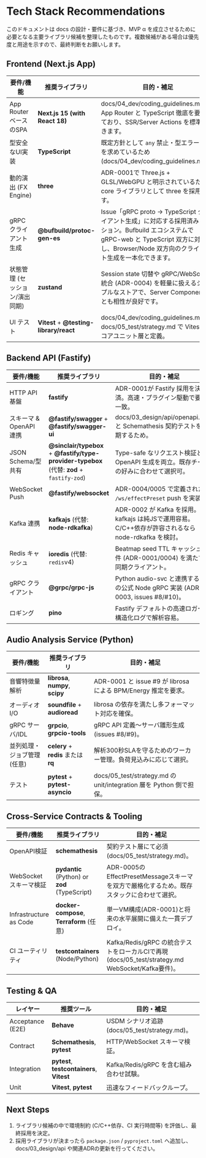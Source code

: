 # Tech Stack Recommendations

このドキュメントは docs の設計・要件に基づき、MVP α を成立させるために必要となる主要ライブラリ候補を整理したものです。複数候補がある場合は優先度と用途を示すので、最終判断をお願いします。

## Frontend (Next.js App)

| 要件/機能                      | 推奨ライブラリ                          | 目的・補足                                                                                                                                                                                          |
| ------------------------------ | --------------------------------------- | --------------------------------------------------------------------------------------------------------------------------------------------------------------------------------------------------- |
| App Router ベースのSPA         | **Next.js 15 (with React 18)**          | docs/04_dev/coding_guidelines.md が App Router と TypeScript 徹底を要求しており、SSR/Server Actions を標準化できます。                                                                              |
| 型安全なUI実装                 | **TypeScript**                          | 既定方針として `any` 禁止・型エラーゼロを求めているため (docs/04_dev/coding_guidelines.md)。                                                                                                        |
| 動的演出 (FX Engine)           | **three**                               | ADR-0001で Three.js + GLSL/WebGPU と明示されているため、core ライブラリとして three を採用します。                                                                                                  |
| gRPC クライアント生成          | **@bufbuild/protoc-gen-es**             | Issue「gRPC proto → TypeScript クライアント生成」に対応する採用済みオプション。Bufbuild エコシステムで gRPC-web と TypeScript 双方に対応し、Browser/Node 双方向のクライアント生成を一本化できます。 |
| 状態管理 (セッション/演出同期) | **zustand**                             | Session state 切替や gRPC/WebSocket 統合 (ADR-0004) を軽量に扱えるシンプルなストアで、Server Components とも相性が良好です。                                                                        |
| UI テスト                      | **Vitest** + **@testing-library/react** | docs/04_dev/coding_guidelines.md と docs/05_test/strategy.md で Vitest をコアユニット層と定義。                                                                                                     |

## Backend API (Fastify)

| 要件/機能               | 推奨ライブラリ                                                                             | 目的・補足                                                                                          |
| ----------------------- | ------------------------------------------------------------------------------------------ | --------------------------------------------------------------------------------------------------- |
| HTTP API基盤            | **fastify**                                                                                | ADR-0001が Fastify 採用を決定済。高速・プラグイン駆動で要件に一致。                                 |
| スキーマ & OpenAPI 連携 | **@fastify/swagger** + **@fastify/swagger-ui**                                             | docs/03_design/api/openapi.yaml と Schemathesis 契約テストを同期するため。                          |
| JSON Schema/型共有      | **@sinclair/typebox** + **@fastify/type-provider-typebox** (代替: **zod** + `fastify-zod`) | Type-safe なリクエスト検証と OpenAPI 生成を両立。既存チームの好みに合わせて選択可。                 |
| WebSocket Push          | **@fastify/websocket**                                                                     | ADR-0004/0005 で定義された `/ws/effectPreset` push を実装。                                         |
| Kafka 連携              | **kafkajs** (代替: **node-rdkafka**)                                                       | ADR-0002 が Kafka を採用。kafkajs は純JSで運用容易。C/C++依存が許容されるなら node-rdkafka を検討。 |
| Redis キャッシュ        | **ioredis** (代替: `redis`v4)                                                              | Beatmap seed TTL キャッシュ要件 (ADR-0001/0004) を満たす非同期クライアント。                        |
| gRPC クライアント       | **@grpc/grpc-js**                                                                          | Python audio-svc と連携するための公式 Node gRPC 実装 (ADR-0003, issues #8/#10)。                    |
| ロギング                | **pino**                                                                                   | Fastify デフォルトの高速ロガー。構造化ログで解析容易。                                              |

## Audio Analysis Service (Python)

| 要件/機能                   | 推奨ライブラリ                       | 目的・補足                                                          |
| --------------------------- | ------------------------------------ | ------------------------------------------------------------------- |
| 音響特徴量解析              | **librosa**, **numpy**, **scipy**    | ADR-0001 と issue #9 が librosa による BPM/Energy 推定を要求。      |
| オーディオ I/O              | **soundfile** + **audioread**        | librosa の依存を満たし多フォーマット対応を確保。                    |
| gRPC サーバ/IDL             | **grpcio**, **grpcio-tools**         | gRPC API 定義〜サーバ雛形生成 (issues #8/#9)。                      |
| 並列処理・ジョブ管理 (任意) | **celery** + **redis** または **rq** | 解析300秒SLAを守るためのワーカー管理。負荷見込みに応じて選択。      |
| テスト                      | **pytest** + **pytest-asyncio**      | docs/05_test/strategy.md の unit/integration 層を Python 側で担保。 |

## Cross-Service Contracts & Tooling

| 要件/機能              | 推奨ライブラリ                                | 目的・補足                                                                                       |
| ---------------------- | --------------------------------------------- | ------------------------------------------------------------------------------------------------ |
| OpenAPI検証            | **schemathesis**                              | 契約テスト層にて必須 (docs/05_test/strategy.md)。                                                |
| WebSocket スキーマ検証 | **pydantic** (Python) or **zod** (TypeScript) | ADR-0005のEffectPresetMessageスキーマを双方で厳格化するため。既存スタックに合わせて選択。        |
| Infrastructure as Code | **docker-compose**, **Terraform** (任意)      | 単一VM構成(ADR-0001)と将来の水平展開に備えた一貫デプロイ。                                       |
| CI ユーティリティ      | **testcontainers** (Node/Python)              | Kafka/Redis/gRPC の統合テストをローカルCIで再現 (docs/05_test/strategy.md WebSocket/Kafka要件)。 |

## Testing & QA

| レイヤー         | 推奨ツール                                 | 目的・補足                                     |
| ---------------- | ------------------------------------------ | ---------------------------------------------- |
| Acceptance (E2E) | **Behave**                                 | USDM シナリオ追跡 (docs/05_test/strategy.md)。 |
| Contract         | **Schemathesis**, **pytest**               | HTTP/WebSocket スキーマ検証。                  |
| Integration      | **pytest**, **testcontainers**, **Vitest** | Kafka/Redis/gRPC を含む組み合わせ試験。        |
| Unit             | **Vitest**, **pytest**                     | 迅速なフィードバックループ。                   |

## Next Steps

1. ライブラリ候補の中で環境制約 (C/C++依存、CI 実行時間等) を評価し、最終採用を決定。
2. 採用ライブラリが決まったら `package.json` / `pyproject.toml` へ追加し、docs/03_design/api や関連ADRの更新を行ってください。

